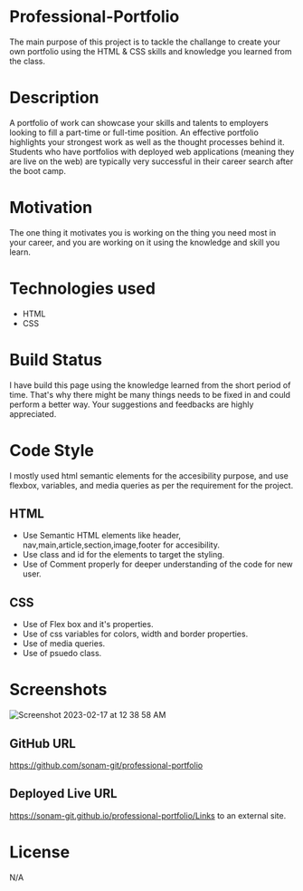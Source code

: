 # Professional-Portfolio
The main purpose of this project is to tackle the challange to create your own portfolio using the HTML & CSS skills and knowledge you learned 
from the class.
# Description
A portfolio of work can showcase your skills and talents to employers looking to fill a part-time or full-time position. 
An effective portfolio highlights your strongest work as well as the thought processes behind it. Students who have portfolios
with deployed web applications (meaning they are live on the web) are typically very successful in their career search after the boot camp.
# Motivation
The one thing it motivates you is working on the thing you need most in your career, and you are working on it using the knowledge and skill you learn.
# Technologies used
* HTML
* CSS
# Build Status
I have build this page using the knowledge learned from the short period of time. That's why there might be many things needs to be fixed in and could perform
a better way. Your suggestions and feedbacks are highly appreciated.
# Code Style
I mostly used html semantic elements for the accesibility purpose, and use flexbox, variables, and media queries as per the requirement for the project.
## HTML
* Use Semantic HTML elements like header, nav,main,article,section,image,footer for accesibility.
* Use class and id for the elements to target the styling.
* Use of Comment properly for deeper understanding of the code for new user.
## CSS
* Use of Flex box and it's properties.
* Use of css variables for colors, width and border properties.
* Use of media queries.
* Use of psuedo class.
# Screenshots
![Screenshot 2023-02-17 at 12 38 58 AM](https://user-images.githubusercontent.com/89502092/219595176-90deb05c-720d-4cda-b18b-97b375966ded.png)

## GitHub URL
  https://github.com/sonam-git/professional-portfolio
## Deployed Live URL 
  https://sonam-git.github.io/professional-portfolio/Links to an external site.
# License
N/A
